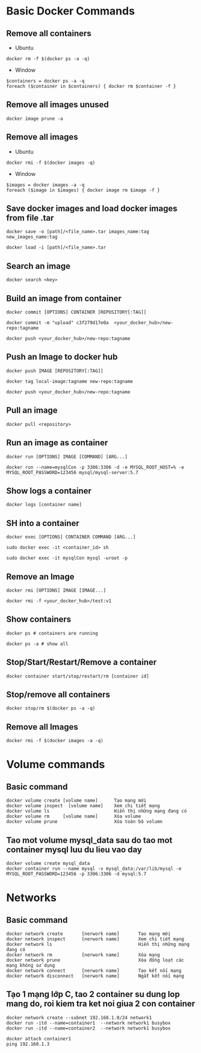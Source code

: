 # Basic Docker Commands


## Remove all containers
* Ubuntu
```
docker rm -f $(docker ps -a -q)
```

* Window
```
$containers = docker ps -a -q
foreach ($container in $containers) { docker rm $container -f }
```

## Remove all images unused
```
docker image prune -a
```

## Remove all images
* Ubuntu
```
docker rmi -f $(docker images -q)
```

* Window
```
$images = docker images -a -q
foreach ($image in $images) { docker image rm $image -f }
```

## Save docker images and load docker images from file .tar
```
docker save -o [path]/<file_name>.tar images_name:tag new_images_name:tag

docker load -i [path]/<file_name>.tar
```

## Search an image 
```
docker search <key>
```

## Build an image from container
```
docker commit [OPTIONS] CONTAINER [REPOSITORY[:TAG]]

docker commit -m "upload" c3f279d17e0a  <your_docker_hub>/new-repo:tagname

docker push <your_docker_hub>/new-repo:tagname
```

## Push an Image to docker hub
```
docker push IMAGE [REPOSITORY[:TAG]]

docker tag local-image:tagname new-repo:tagname

docker push <your_docker_hub>/new-repo:tagname
```

## Pull an image
```
docker pull <repository>
```

## Run an image as container
```
docker run [OPTIONS] IMAGE [COMMAND] [ARG...]

docker run --name=mysqlCon -p 3306:3306 -d -e MYSQL_ROOT_HOST=% -e MYSQL_ROOT_PASSWORD=123456 mysql/mysql-server:5.7
```

## Show logs a container
```
docker logs [container name]
```

## SH into a container
```
docker exec [OPTIONS] CONTAINER COMMAND [ARG...]

sudo docker exec -it <container_id> sh

sudo docker exec -it mysqlCon mysql -uroot -p
```

## Remove an Image
```
docker rmi [OPTIONS] IMAGE [IMAGE...]

docker rmi -f <your_docker_hub>/test:v1
```

## Show containers
```
docker ps # containers are running

docker ps -a # show all
```

## Stop/Start/Restart/Remove a container
```
docker container start/stop/restart/rm [container id]
```

## Stop/remove all containers
```
docker stop/rm $(docker ps -a -q)
```

## Remove all Images
```
docker rmi -f $(docker images -a -q)
```

#  Volume commands

## Basic command
```
docker volume create [volume name]      Tạo mạng mới
docker volume inspect  [volume name]    Xem chi tiết mạng
docker volume ls                        Hiển thị những mạng đang có
docker volume rm     [volume name]      Xóa volume
docker volume prune                     Xóa toàn bộ volumn
```

## Tao mot volume mysql_data sau do tao mot container mysql luu du lieu vao day
```
docker volume create mysql_data
docker container run --name mysql -v mysql_data:/var/lib/mysql -e MYSQL_ROOT_PASSWORD=123456 -p 3306:3306 -d mysql:5.7
```

#  Networks

## Basic command
```
docker network create       [nerwork name]       Tạo mạng mới
docker network inspect      [nerwork name]       Xem chi tiết mạng
docker network ls                                Hiển thị những mạng đang có
docker network rm           [nerwork name]       Xóa mạng
docker network prune                             Xóa đồng loạt các mạng không sử dụng
docker network connect      [nerwork name]       Tạo kết nối mạng
docker network disconnect   [nerwork name]       Ngắt kết nối mạng
```

## Tạo 1 mạng lớp C, tao 2 container su dung lop mang do, roi kiem tra ket noi giua 2 con container
```
docker network create --subnet 192.168.1.0/24 network1
docker run -itd --name=container1  --network network1 busybox
docker run -itd --name=container2  --network network1 busybox

docker attach container1
ping 192.168.1.3
```
